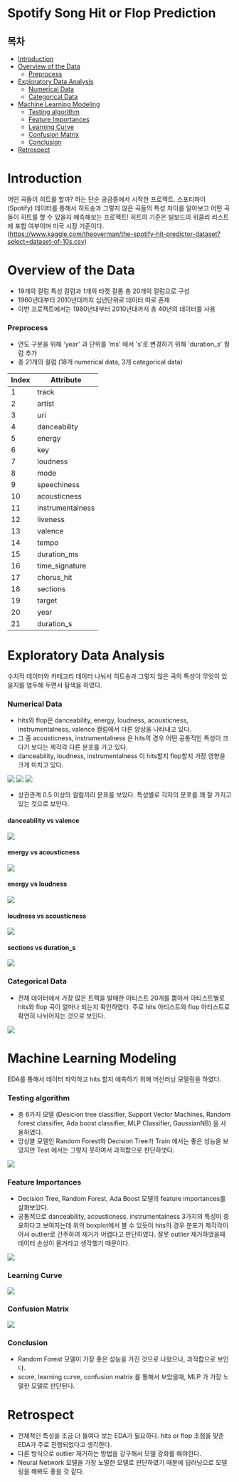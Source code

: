 # Spotify Song Hit or Flop Prediction
 

## 목차
- [Introduction](#introduction)
- [Overview of the Data](#overview-of-the-data)
    * [Preprocess](#preprocess)
- [Exploratory Data Analysis](#exploratory-data-analysis)
    * [Numerical Data](#numerical-data)
    * [Categorical Data](#categorical-data)
- [Machine Learning Modeling](#machine-learning-modeling)
    * [Testing algorithm](#testing-algorithm)
    * [Feature Importances](#feature-importances)
    * [Learning Curve](#learning-curve)
    * [Confusion Matrix](#confusion-matrix)
    * [Conclusion](#conclusion)
- [Retrospect](#retrospect)

# Introduction

어떤 곡들이 히트를 할까? 하는 단순 궁금증에서 시작한 프로젝트.
스포티파이 (Spotify) 데이터를 통해서 히트송과 그렇지 않은 곡들의 특성 차이를 알아보고 어떤 곡들이 히트를 할 수 있을지 예측해보는 프로젝트!
히트의 기준은 빌보드의 위클리 리스트에 포함 여부이며 미국 시장 기준이다. 
(https://www.kaggle.com/theoverman/the-spotify-hit-predictor-dataset?select=dataset-of-10s.csv)


# Overview of the Data

- 19개의 컬럼 특성 컬럼과 1개의 타켓 컬롬 총 20개의 컬럼으로 구성 
- 1960년대부터 2010년대까지 십년단위로 데이터 따로 존재
- 이번 프로젝트에서는 1980년대부터 2010년대까지 총 40년의 데이터를 사용


### Preprocess

- 연도 구분을 위해 'year' 과 단위를 'ms' 에서 's'로 변경하기 위해 'duration_s' 컬럼 추가
- 총 21개의 컬럼 (18개 numerical data, 3개 categorical data)

| Index | Attribute | 
|--- | --- | 
| 1 | track | 
| 2 | artist | 
| 3 | uri |
| 4 | danceability |
| 5 | energy |
| 6 | key |
| 7 | loudness | 
| 8 | mode |
| 9 | speechiness |
| 10 | acousticness |
| 11 | instrumentalness |
| 12 | liveness |
| 13 | valence |
| 14 | tempo |
| 15 | duration_ms |
| 16 | time_signature |
| 17 | chorus_hit |
| 18 | sections |
| 19 | target |
| 20 | year |
| 21 | duration_s |


# Exploratory Data Analysis 

수치적 데이터와 카테고리 데이터 나눠서 히트송과 그렇지 않은 곡의 특성이 무엇이 있을지를 염두해 두면서 탐색을 하였다.

### Numerical Data

- hits와 flop은 danceability, energy, loudness, acousticness, instrumentalness, valence 컬럼에서 다른 양상을 나타내고 있다. 
- 그 중 acousticness, instrumentalness 은 hits의 경우 어떤 공통적인 특성이 크다기 보다는 제각각 다른 분포를 가고 있다.
- danceability, loudness, instrumentalness 이 hits할지 flop할지 가장 영향을 크게 미치고 있다.

![](image/image1.png)
![](image/image2.png)
![](image/image3.png)

- 상관관계 0.5 이상의 컬럼끼리 분표를 보았다. 특성별로 각자의 분포를 꽤 잘 가지고 있는 것으로 보인다.

#### danceability vs valence
![](image/scatter1.png)
#### energy vs acousticness
![](image/scatter2.png)
#### energy vs loudness
![](image/scatter3.png)
#### loudness vs acousticness
![](image/scatter4.png)
#### sections vs duration_s
![](image/scatter5.png)

### Categorical Data

- 전체 데이터에서 가장 많은 트랙을 발매한 아티스트 20개를 뽑아서 아티스트별로 hits와 flop 곡이 얼마나 되는지 확인하였다. 주로 hits 아티스트와 flop 아티스트로 확연히 나뉘어지는 것으로 보인다.

![](image/image4.png)

# Machine Learning Modeling

EDA를 통해서 데이터 파악하고 hits 할지 예측하기 위해 머신러닝 모델링을 하였다.

### Testing algorithm

- 총 6가지 모델 (Desicion tree classifier, Support Vector Machines, Random forest classifier, Ada boost classifier, MLP Classifier, GaussianNB) 을 사용하였다. 
- 앙상블 모델인 Random Forest와 Decision Tree가 Train 에서는 좋은 성능을 보였지만 Test 에서는 그렇지 못하여서 과적합으로 판단하엿다. 

![](image/image8.png)

### Feature Importances

- Decision Tree, Random Forest, Ada Boost 모델의 feature importances를 살펴보았다.
- 공통적으로 danceability, acousticness, instrumentalness 3가지의 특성이 중요하다고 보여지는데 위의 boxplot에서 볼 수 있듯이 hits의 경우 분포가 제각각이어서 outlier로 간주하여 제거가 어렵다고 판단하였다. 잘못 outlier 제거하였을때 데이터 손상이 올거라고 생각했기 때문이다.

![](image/image7.png)

### Learning Curve

![](image/image5.png)

### Confusion Matrix

![](image/image6.png)

### Conclusion

-  Random Forest 모델이 가장 좋은 성능을 가진 것으로 나왔으나, 과적합으로 보인다.
-  score, learning curve, confusion matrix 를 통해서 보았을때, MLP 가 가장 노멀한 모델로 판단된다.

# Retrospect 

- 전체적인 특성을 조금 더 들여다 보는 EDA가 필요하다. hits or flop 초점을 맞춘 EDA가 주로 진행되었다고 생각한다. 
- 다른 방식으로 outlier 제거하는 방법을 강구해서 모델 강화를 해야한다.
- Neural Network 모델을 가장 노멀한 모델로 판단하였기 때문에 딥러닝으로 모델링을 해봐도 좋을 것 같다.